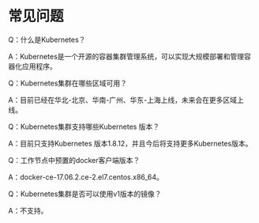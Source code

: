 
# 常见问题


Q：什么是Kubernetes？

A：Kubernetes是一个开源的容器集群管理系统，可以实现大规模部署和管理容器化应用程序。

Q：Kubernetes集群在哪些区域可用？

A：目前已经在华北-北京、华南-广州、华东-上海上线，未来会在更多区域上线。

Q：Kubernetes集群支持哪些Kubernetes 版本？

A：目前只支持Kubernetes 版本1.8.12，并且今后将支持更多Kubernetes版本。

Q：工作节点中预置的docker客户端版本？


A：docker-ce-17.06.2.ce-2.el7.centos.x86_64。

Q：Kubernetes集群是否可以使用v1版本的镜像？


A：不支持。